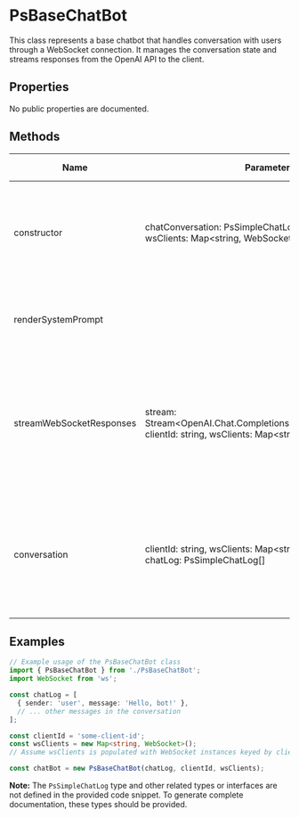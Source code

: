 # PsBaseChatBot

This class represents a base chatbot that handles conversation with users through a WebSocket connection. It manages the conversation state and streams responses from the OpenAI API to the client.

## Properties

No public properties are documented.

## Methods

| Name                        | Parameters                                                                 | Return Type | Description                                                                                   |
|-----------------------------|----------------------------------------------------------------------------|-------------|-----------------------------------------------------------------------------------------------|
| constructor                 | chatConversation: PsSimpleChatLog[], clientId: string, wsClients: Map<string, WebSocket> | void        | Initializes the chatbot with a conversation log, client ID, and a map of WebSocket clients.   |
| renderSystemPrompt          |                                                                            | string      | Returns a system prompt message to be displayed to the user.                                  |
| streamWebSocketResponses    | stream: Stream<OpenAI.Chat.Completions.ChatCompletionChunk>, clientId: string, wsClients: Map<string, WebSocket> | Promise<void> | Streams chat responses from the OpenAI API to the WebSocket client associated with the given client ID. |
| conversation                | clientId: string, wsClients: Map<string, WebSocket>, chatLog: PsSimpleChatLog[] | Promise<void> | Handles the conversation by sending messages to the OpenAI API and streaming the responses back to the client. |

## Examples

```typescript
// Example usage of the PsBaseChatBot class
import { PsBaseChatBot } from './PsBaseChatBot';
import WebSocket from 'ws';

const chatLog = [
  { sender: 'user', message: 'Hello, bot!' },
  // ... other messages in the conversation
];

const clientId = 'some-client-id';
const wsClients = new Map<string, WebSocket>();
// Assume wsClients is populated with WebSocket instances keyed by client IDs

const chatBot = new PsBaseChatBot(chatLog, clientId, wsClients);
```

**Note:** The `PsSimpleChatLog` type and other related types or interfaces are not defined in the provided code snippet. To generate complete documentation, these types should be provided.